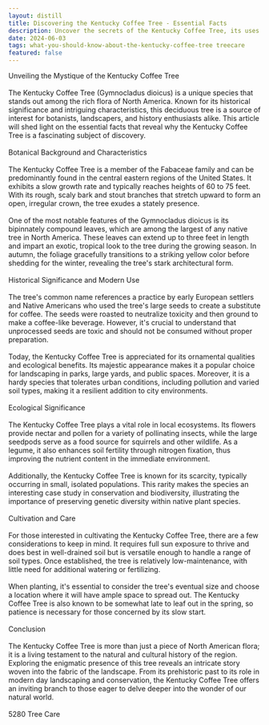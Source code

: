```yaml
---
layout: distill
title: Discovering the Kentucky Coffee Tree - Essential Facts
description: Uncover the secrets of the Kentucky Coffee Tree, its uses and unique traits in this informative article.
date: 2024-06-03
tags: what-you-should-know-about-the-kentucky-coffee-tree treecare
featured: false
---
```


Unveiling the Mystique of the Kentucky Coffee Tree<br /><br />The Kentucky Coffee Tree (Gymnocladus dioicus) is a unique species that stands out among the rich flora of North America. Known for its historical significance and intriguing characteristics, this deciduous tree is a source of interest for botanists, landscapers, and history enthusiasts alike. This article will shed light on the essential facts that reveal why the Kentucky Coffee Tree is a fascinating subject of discovery.<br /><br />Botanical Background and Characteristics<br /><br />The Kentucky Coffee Tree is a member of the Fabaceae family and can be predominantly found in the central eastern regions of the United States. It exhibits a slow growth rate and typically reaches heights of 60 to 75 feet. With its rough, scaly bark and stout branches that stretch upward to form an open, irregular crown, the tree exudes a stately presence.<br /><br />One of the most notable features of the Gymnocladus dioicus is its bipinnately compound leaves, which are among the largest of any native tree in North America. These leaves can extend up to three feet in length and impart an exotic, tropical look to the tree during the growing season. In autumn, the foliage gracefully transitions to a striking yellow color before shedding for the winter, revealing the tree's stark architectural form.<br /><br />Historical Significance and Modern Use<br /><br />The tree's common name references a practice by early European settlers and Native Americans who used the tree's large seeds to create a substitute for coffee. The seeds were roasted to neutralize toxicity and then ground to make a coffee-like beverage. However, it's crucial to understand that unprocessed seeds are toxic and should not be consumed without proper preparation.<br /><br />Today, the Kentucky Coffee Tree is appreciated for its ornamental qualities and ecological benefits. Its majestic appearance makes it a popular choice for landscaping in parks, large yards, and public spaces. Moreover, it is a hardy species that tolerates urban conditions, including pollution and varied soil types, making it a resilient addition to city environments.<br /><br />Ecological Significance<br /><br />The Kentucky Coffee Tree plays a vital role in local ecosystems. Its flowers provide nectar and pollen for a variety of pollinating insects, while the large seedpods serve as a food source for squirrels and other wildlife. As a legume, it also enhances soil fertility through nitrogen fixation, thus improving the nutrient content in the immediate environment.<br /><br />Additionally, the Kentucky Coffee Tree is known for its scarcity, typically occurring in small, isolated populations. This rarity makes the species an interesting case study in conservation and biodiversity, illustrating the importance of preserving genetic diversity within native plant species.<br /><br />Cultivation and Care<br /><br />For those interested in cultivating the Kentucky Coffee Tree, there are a few considerations to keep in mind. It requires full sun exposure to thrive and does best in well-drained soil but is versatile enough to handle a range of soil types. Once established, the tree is relatively low-maintenance, with little need for additional watering or fertilizing.<br /><br />When planting, it's essential to consider the tree's eventual size and choose a location where it will have ample space to spread out. The Kentucky Coffee Tree is also known to be somewhat late to leaf out in the spring, so patience is necessary for those concerned by its slow start.<br /><br />Conclusion<br /><br />The Kentucky Coffee Tree is more than just a piece of North American flora; it is a living testament to the natural and cultural history of the region. Exploring the enigmatic presence of this tree reveals an intricate story woven into the fabric of the landscape. From its prehistoric past to its role in modern day landscaping and conservation, the Kentucky Coffee Tree offers an inviting branch to those eager to delve deeper into the wonder of our natural world.<br /><br />5280 Tree Care
